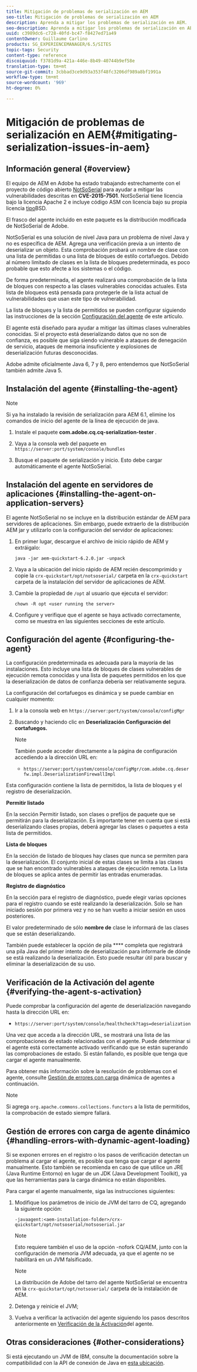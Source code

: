 ```yaml
---
title: Mitigación de problemas de serialización en AEM
seo-title: Mitigación de problemas de serialización en AEM
description: Aprenda a mitigar los problemas de serialización en AEM.
seo-description: Aprenda a mitigar los problemas de serialización en AEM.
uuid: c3989dc6-c728-40fd-bc47-f8427ed71a49
contentOwner: Guillaume Carlino
products: SG_EXPERIENCEMANAGER/6.5/SITES
topic-tags: Security
content-type: reference
discoiquuid: f3781d9a-421a-446e-8b49-40744b9ef58e
translation-type: tm+mt
source-git-commit: 3cbbad3ce9d93a353f48fc3206df989a8bf1991a
workflow-type: tm+mt
source-wordcount: '969'
ht-degree: 0%

---
```



# Mitigación de problemas de serialización en AEM{#mitigating-serialization-issues-in-aem}

## Información general {#overview}

El equipo de AEM en Adobe ha estado trabajando estrechamente con el proyecto de código abierto [NotSoSerial](https://github.com/kantega/notsoserial) para ayudar a mitigar las vulnerabilidades descritas en **CVE-2015-7501**. NotSoSerial tiene licencia bajo la licencia [](https://www.apache.org/licenses/LICENSE-2.0) Apache 2 e incluye código ASM con licencia bajo su propia licencia [tipo](https://asm.ow2.org/license.html)BSD.

El frasco del agente incluido en este paquete es la distribución modificada de NotSoSerial de Adobe.

NotSoSerial es una solución de nivel Java para un problema de nivel Java y no es específica de AEM. Agrega una verificación previa a un intento de deserializar un objeto. Esta comprobación probará un nombre de clase con una lista de permitidas o una lista de bloques de estilo cortafuegos. Debido al número limitado de clases en la lista de bloques predeterminada, es poco probable que esto afecte a los sistemas o el código.

De forma predeterminada, el agente realizará una comprobación de la lista de bloques con respecto a las clases vulnerables conocidas actuales. Esta lista de bloqueos está pensada para protegerle de la lista actual de vulnerabilidades que usan este tipo de vulnerabilidad.

La lista de bloques y la lista de permitidos se pueden configurar siguiendo las instrucciones de la sección [Configuración del agente](/help/sites-administering/mitigating-serialization-issues.md#configuring-the-agent) de este artículo.

El agente está diseñado para ayudar a mitigar las últimas clases vulnerables conocidas. Si el proyecto está deserializando datos que no son de confianza, es posible que siga siendo vulnerable a ataques de denegación de servicio, ataques de memoria insuficiente y explosiones de deserialización futuras desconocidas.

Adobe admite oficialmente Java 6, 7 y 8, pero entendemos que NotSoSerial también admite Java 5.

## Instalación del agente {#installing-the-agent}

>[!NOTE]
>
>Si ya ha instalado la revisión de serialización para AEM 6.1, elimine los comandos de inicio del agente de la línea de ejecución de java.

1. Instale el paquete **com.adobe.cq.cq-serialization-tester** .

1. Vaya a la consola web del paquete en `https://server:port/system/console/bundles`
1. Busque el paquete de serialización y inicio. Esto debe cargar automáticamente el agente NotSoSerial.

## Instalación del agente en servidores de aplicaciones {#installing-the-agent-on-application-servers}

El agente NotSoSerial no se incluye en la distribución estándar de AEM para servidores de aplicaciones. Sin embargo, puede extraerlo de la distribución AEM jar y utilizarlo con la configuración del servidor de aplicaciones:

1. En primer lugar, descargue el archivo de inicio rápido de AEM y extráigalo:

   ```shell
   java -jar aem-quickstart-6.2.0.jar -unpack
   ```

1. Vaya a la ubicación del inicio rápido de AEM recién descomprimido y copie la `crx-quickstart/opt/notsoserial/` carpeta en la `crx-quickstart` carpeta de la instalación del servidor de aplicaciones de AEM.

1. Cambie la propiedad de `/opt` al usuario que ejecuta el servidor:

   ```shell
   chown -R opt <user running the server>
   ```

1. Configure y verifique que el agente se haya activado correctamente, como se muestra en las siguientes secciones de este artículo.

## Configuración del agente {#configuring-the-agent}

La configuración predeterminada es adecuada para la mayoría de las instalaciones. Esto incluye una lista de bloques de clases vulnerables de ejecución remota conocidas y una lista de paquetes permitidos en los que la deserialización de datos de confianza debería ser relativamente segura.

La configuración del cortafuegos es dinámica y se puede cambiar en cualquier momento:

1. Ir a la consola web en `https://server:port/system/console/configMgr`
1. Buscando y haciendo clic en **Deserialización Configuración del cortafuegos.**

   >[!NOTE]
   >
   >También puede acceder directamente a la página de configuración accediendo a la dirección URL en:
   >
   >* `https://server:port/system/console/configMgr/com.adobe.cq.deserfw.impl.DeserializationFirewallImpl`


Esta configuración contiene la lista de permitidos, la lista de bloques y el registro de deserialización.

**Permitir listado**

En la sección Permitir listado, son clases o prefijos de paquete que se permitirán para la deserialización. Es importante tener en cuenta que si está deserializando clases propias, deberá agregar las clases o paquetes a esta lista de permitidos.

**Lista de bloques**

En la sección de listado de bloques hay clases que nunca se permiten para la deserialización. El conjunto inicial de estas clases se limita a las clases que se han encontrado vulnerables a ataques de ejecución remota. La lista de bloques se aplica antes de permitir las entradas enumeradas.

**Registro de diagnóstico**

En la sección para el registro de diagnóstico, puede elegir varias opciones para el registro cuando se esté realizando la deserialización. Solo se han iniciado sesión por primera vez y no se han vuelto a iniciar sesión en usos posteriores.

El valor predeterminado de sólo **nombre de** clase le informará de las clases que se están deserializando.

También puede establecer la opción de pila **** completa que registrará una pila Java del primer intento de deserialización para informarle de dónde se está realizando la deserialización. Esto puede resultar útil para buscar y eliminar la deserialización de su uso.

## Verificación de la Activación del agente {#verifying-the-agent-s-activation}

Puede comprobar la configuración del agente de deserialización navegando hasta la dirección URL en:

* `https://server:port/system/console/healthcheck?tags=deserialization`

Una vez que acceda a la dirección URL, se mostrará una lista de las comprobaciones de estado relacionadas con el agente. Puede determinar si el agente está correctamente activado verificando que se están superando las comprobaciones de estado. Si están fallando, es posible que tenga que cargar el agente manualmente.

Para obtener más información sobre la resolución de problemas con el agente, consulte [Gestión de errores con carga](#handling-errors-with-dynamic-agent-loading) dinámica de agentes a continuación.

>[!NOTE]
>
>Si agrega `org.apache.commons.collections.functors` a la lista de permitidos, la comprobación de estado siempre fallará.

## Gestión de errores con carga de agente dinámico {#handling-errors-with-dynamic-agent-loading}

Si se exponen errores en el registro o los pasos de verificación detectan un problema al cargar el agente, es posible que tenga que cargar el agente manualmente. Esto también se recomienda en caso de que utilice un JRE (Java Runtime Entorno) en lugar de un JDK (Java Development Toolkit), ya que las herramientas para la carga dinámica no están disponibles.

Para cargar el agente manualmente, siga las instrucciones siguientes:

1. Modifique los parámetros de inicio de JVM del tarro de CQ, agregando la siguiente opción:

   ```shell
   -javaagent:<aem-installation-folder>/crx-quickstart/opt/notsoserial/notsoserial.jar
   ```

   >[!NOTE]
   >
   >Esto requiere también el uso de la opción -nofork CQ/AEM, junto con la configuración de memoria JVM adecuada, ya que el agente no se habilitará en un JVM falsificado.

   >[!NOTE]
   >
   >La distribución de Adobe del tarro del agente NotSoSerial se encuentra en la `crx-quickstart/opt/notsoserial/` carpeta de la instalación de AEM.

1. Detenga y reinicie el JVM;

1. Vuelva a verificar la activación del agente siguiendo los pasos descritos anteriormente en [Verificación de la Activación](/help/sites-administering/mitigating-serialization-issues.md#verifying-the-agent-s-activation)del agente.

## Otras consideraciones {#other-considerations}

Si está ejecutando un JVM de IBM, consulte la documentación sobre la compatibilidad con la API de conexión de Java en [esta ubicación](https://www.ibm.com/support/knowledgecenter/SSSTCZ_2.0.0/com.ibm.rt.doc.20/user/attachapi.html).

